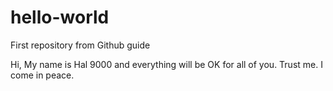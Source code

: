 # hello-world
First repository from Github guide

Hi,
My name is Hal 9000 and everything will be OK for all of you. Trust me. I come in peace.
